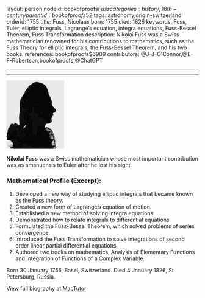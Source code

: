 layout: person
nodeid: bookofproofs$Fuss
categories: history,18th-century
parentid: bookofproofs$52
tags: astronomy,origin-switzerland
orderid: 1755
title: Fuss, Nicolaus
born: 1755
died: 1826
keywords: Fuss, Euler, elliptic integrals, Lagrange’s equation, integra equations, Fuss-Bessel Theorem, Fuss Transformation
description: Nikolai Fuss was a Swiss mathematician renowned for his contributions to mathematics, such as the Fuss Theory for elliptic integrals, the Fuss-Bessel Theorem, and his two books.
references: bookofproofs$6909
contributors: @J-J-O'Connor,@E-F-Robertson,bookofproofs,@ChatGPT

---



---

![Fuss.jpg](https://github.com/bookofproofs/bookofproofs.github.io/blob/main/_sources/_assets/images/portraits/Fuss.jpg?raw=true)

**Nikolai Fuss** was a Swiss mathematician whose most important contribution was as amanuensis to Euler after he lost his sight.

### Mathematical Profile (Excerpt):
1. Developed a new way of studying elliptic integrals that became known as the Fuss theory.
2. Created a new form of Lagrange’s equation of motion.
3. Established a new method of solving integra equations.
4. Demonstrated how to relate integrals to differential equations.
5. Formulated the Fuss-Bessel Theorem, which solved problems of series convergence. 
6. Introduced the Fuss Transformation to solve integrations of second order linear partial differential equations. 
7. Authored two books on mathematics, Analysis of Elementary Functions and Integration of Functions of a Complex Variable.

Born 30 January 1755, Basel, Switzerland. Died 4 January 1826, St Petersburg, Russia.

View full biography at [MacTutor](https://mathshistory.st-andrews.ac.uk/Biographies/Fuss/)
